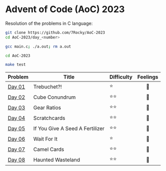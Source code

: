 # Advent of Code (AoC) 2023

Resolution of the problems in C language:

```bash
git clone https://github.com/7Rocky/AoC-2023
cd AoC-2023/day_<number>

gcc main.c; ./a.out; rm a.out
```

```bash
cd AoC-2023

make test
```

| Problem          | Title                           | Difficulty                     | Feelings         |
| ---------------- | ------------------------------- | ------------------------------ |:----------------:|
| [Day 01](day_01) | Trebuchet?!                     | :star:                         | :shrug:          |
| [Day 02](day_02) | Cube Conundrum                  | :star::star:                   | :thinking:       |
| [Day 03](day_03) | Gear Ratios                     | :star::star:                   | :shrug:          |
| [Day 04](day_04) | Scratchcards                    | :star::star:                   | :thinking:       |
| [Day 05](day_05) | If You Give A Seed A Fertilizer | :star::star:                   | :raised_eyebrow: |
| [Day 06](day_06) | Wait For It                     | :star:                         | :shrug:          |
| [Day 07](day_07) | Camel Cards                     | :star::star:                   | :star_struck:    |
| [Day 08](day_08) | Haunted Wasteland               | :star::star:                   | :blue_heart:     |
